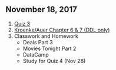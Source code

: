 ## November 18, 2017
1. [Quiz 3](https://docs.google.com/forms/d/e/1FAIpQLSeSwrE65mpQ_22Qyb3ztrD6si_w-1OVLLjR6UfUcbHyPCE4kA/viewform?usp=sf_link)
2. [Kroenke/Auer Chapter 6 & 7 (DDL only)](../Slides/L5_From_ERDs_to_SQL_DDL.pdf)
3. Classwork and Homework
    * Deals Part 3
    * Movies Tonight Part 2
    * DataCamp
    * Study for Quiz 4 (Nov 28)
